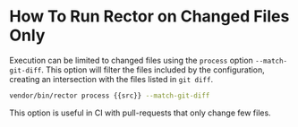 # How To Run Rector on Changed Files Only

Execution can be limited to changed files using the `process` option `--match-git-diff`.
This option will filter the files included by the configuration, creating an intersection with the files listed in `git diff`.

```bash
vendor/bin/rector process {{src}} --match-git-diff
```

This option is useful in CI with pull-requests that only change few files.
